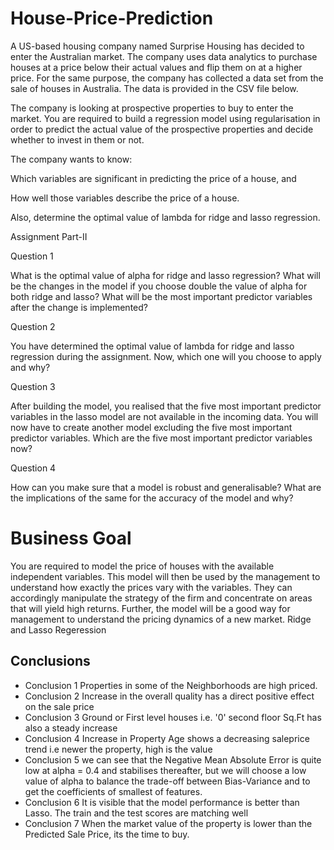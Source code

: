 # House-Price-Prediction 
A US-based housing company named Surprise Housing has decided to enter the Australian market. The company uses data analytics to purchase houses at a price below their actual values and flip them on at a higher price. For the same purpose, the company has collected a data set from the sale of houses in Australia. The data is provided in the CSV file below.

 

The company is looking at prospective properties to buy to enter the market. You are required to build a regression model using regularisation in order to predict the actual value of the prospective properties and decide whether to invest in them or not.

 

The company wants to know:

Which variables are significant in predicting the price of a house, and

How well those variables describe the price of a house.

 

Also, determine the optimal value of lambda for ridge and lasso regression.

Assignment Part-II

Question 1

What is the optimal value of alpha for ridge and lasso regression? What will be the changes in the model if you choose double the value of alpha for both ridge and lasso? What will be the most important predictor variables after the change is implemented?

 

Question 2

You have determined the optimal value of lambda for ridge and lasso regression during the assignment. Now, which one will you choose to apply and why?

 

Question 3

After building the model, you realised that the five most important predictor variables in the lasso model are not available in the incoming data. You will now have to create another model excluding the five most important predictor variables. Which are the five most important predictor variables now?

 

Question 4

How can you make sure that a model is robust and generalisable? What are the implications of the same for the accuracy of the model and why?

 

# Business Goal 

You are required to model the price of houses with the available independent variables. This model will then be used by the management to understand how exactly the prices vary with the variables. They can accordingly manipulate the strategy of the firm and concentrate on areas that will yield high returns. Further, the model will be a good way for management to understand the pricing dynamics of a new market.
Ridge and Lasso Regeression


## Conclusions
- Conclusion 1 Properties in some of the Neighborhoods are high priced.
- Conclusion 2 Increase in the overall quality has a direct positive effect on the sale price
- Conclusion 3 Ground or First level houses i.e. '0' second floor Sq.Ft has also a steady increase
- Conclusion 4 Increase in Property Age shows a decreasing saleprice trend i.e newer the property, high is the value
- Conclusion 5 we can see that the Negative Mean Absolute Error is quite low at alpha = 0.4 and stabilises thereafter,
but we will choose a low value of alpha to balance the trade-off between Bias-Variance
and to get the coefficients of smallest of features.
- Conclusion 6 It is visible that the model performance is better than Lasso. The train and the test scores are matching well
- Conclusion 7 When the market value of the property is lower than the Predicted Sale Price, its the time to buy.